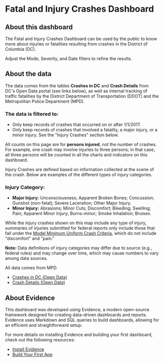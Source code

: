 # Fatal and Injury Crashes Dashboard

## About this dashboard

The Fatal and Injury Crashes Dashboard can be used by the public to know more about injuries or fatalities resulting from crashes in the District of Columbia (DC).

Adjust the Mode, Severity, and Date filters to refine the results.

## About the data

The data comes from the tables **Crashes in DC** and **Crash Details** from DC's Open Data portal (see links below), as well as internal tracking of traffic fatalities by the District Department of Transportation (DDOT) and the Metropolitan Police Department (MPD).

### The data is filtered to:
- Only keep records of crashes that occurred on or after 1/1/2017.
- Only keep records of crashes that involved a fatality, a major injury, or a minor injury. See the "Injury Crashes" section below.

All counts on this page are for **persons injured**, not the number of crashes. For example, one crash may involve injuries to three persons; in that case, all three persons will be counted in all the charts and indicators on this dashboard.

Injury Crashes are defined based on information collected at the scene of the crash. Below are examples of the different types of injury categories.

### Injury Category:
- **Major Injury:** Unconsciousness; Apparent Broken Bones; Concussion; Gunshot (non-fatal); Severe Laceration; Other Major Injury.
- **Minor Injury:** Abrasions; Minor Cuts; Discomfort; Bleeding; Swelling; Pain; Apparent Minor Injury; Burns-minor; Smoke Inhalation; Bruises.

While the injury crashes shown on this map include any type of injury, summaries of injuries submitted for federal reports only include those that fall under the [Model Minimum Uniform Crash Criteria](https://www.nhtsa.gov/mmucc-1), which do not include "discomfort" and "pain." 

**Note:** Data definitions of injury categories may differ due to source (e.g., federal rules) and may change over time, which may cause numbers to vary among data sources.

All data comes from MPD.

- [Crashes in DC (Open Data)](https://opendata.dc.gov/datasets/crashes-in-dc)
- [Crash Details (Open Data)](https://opendata.dc.gov/datasets/crash-details-table)

## About Evidence

This dashboard was developed using Evidence, a modern open-source framework designed for creating data-driven dashboards and reports. Evidence uses Markdown and SQL queries to build dashboards, allowing for an efficient and straightforward setup.

For more details on installing Evidence and building your first dashboard, check out the following resources:

- [Install Evidence](https://docs.evidence.dev/install-evidence/)
- [Build Your First App](https://docs.evidence.dev/build-your-first-app/)
